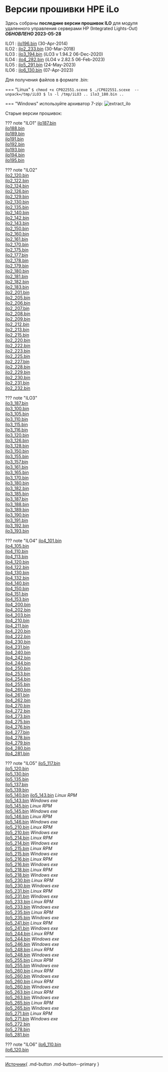 # Версии прошивки HPE iLo

Здесь собраны  **последние версии прошивок ILO**  для модуля удаленного управления серверами HP (Integrated Lights-Out)
***ОБНОВЛЕНО* 2023-05-28**

ILO1 :  [ilo196.bin](https://downloads.hpe.com/pub/softlib2/software1/sc-linux-fw-ilo/p1980791503/v97349/CP023365.scexe)  (30-Apr-2014)  
ILO2 :  [ilo2_233.bin](https://downloads.hpe.com/pub/softlib2/software1/sc-linux-fw-ilo/p915269625/v148520/CP035238.scexe)  (30-Mar-2018)  
ILO3 :  [ilo3_194.bin](https://downloads.hpe.com/pub/softlib2/software1/sc-linux-fw-ilo/p1573561412/v189986/CP046328.scexe)  (iLO3 v 1.94.2 06-Dec-2020)  
ILO4 :  [ilo4_282.bin](https://downloads.hpe.com/pub/softlib2/software1/sc-linux-fw-ilo/p192122427/v218149/CP053894.scexe)  (iLO4 v 2.82.5 06-Feb-2023)  
ILO5 :  [ilo5_291.bin](https://downloads.hpe.com/pub/softlib2/software1/fwpkg-ilo/p991377599/v231082/ilo5_291.fwpkg)  (24-May-2023)  
ILO6 :  [ilo6_130.bin](https://downloads.hpe.com/pub/softlib2/software1/fwpkg-ilo/p788720876/v221408/ilo6_130.fwpkg)  (07-Apr-2023)

Для получения файлов в формате .bin:


=== "Linux"
    ```
    $ chmod +x CP022551.scexe
    $ ./CP022551.scexe  --unpack=/tmp/iLO3
    $ ls -l /tmp/iLO3
    ..
    ilo3_180.bin
    ..
    ```

=== "Windows" 
    используйте архиватор 7-zip:
    ![extract_ilo](https://pingtool.org/wp-content/uploads/2012/09/extract_ilo.png)

Старые версии прошивок:

??? note "ILO1"
    [ilo187.bin](https://downloads.hpe.com/pub/softlib2/software1/sc-linux-fw-ilo/p308174093/v33430/CP006786.scexe)  
    [ilo188.bin](https://downloads.hpe.com/pub/softlib2/software1/sc-linux-fw-ilo/p308174093/v35729/CP006953.scexe)  
    [ilo189.bin](https://downloads.hpe.com/pub/softlib2/software1/sc-linux-fw-ilo/p308174093/v38868/CP007118.scexe)  
    [ilo191.bin](https://downloads.hpe.com/pub/softlib2/software1/sc-linux-fw-ilo/p308174093/v41461/CP007684.scexe)  
    [ilo192.bin](https://downloads.hpe.com/pub/softlib2/software1/sc-linux-fw-ilo/p308174093/v44421/CP008488.scexe)  
    [ilo193.bin](https://downloads.hpe.com/pub/softlib2/software1/sc-linux-fw-ilo/p1980791503/v50126/CP009895.scexe)  
    [ilo194.bin](https://downloads.hpe.com/pub/softlib2/software1/sc-linux-fw-ilo/p1980791503/v51876/CP010428.scexe)  
    [ilo195.bin](https://downloads.hpe.com/pub/softlib2/software1/sc-linux-fw-ilo/p1980791503/v57149/CP011850.scexe)

??? note "ILO2"  
    [ilo2_120.bin](https://downloads.hpe.com/pub/softlib2/software1/sc-linux-fw-ilo/p308277578/v33150/CP006634.scexe)  
    [ilo2_122.bin](https://downloads.hpe.com/pub/softlib2/software1/sc-linux-fw-ilo/p308280586/v33324/CP006747.scexe)  
    [ilo2_124.bin](https://downloads.hpe.com/pub/softlib2/software1/sc-linux-fw-ilo/p308280586/v35700/CP006942.scexe)  
    [ilo2_126.bin](https://downloads.hpe.com/pub/softlib2/software1/sc-linux-fw-ilo/p308280586/v39551/CP007149.scexe)  
    [ilo2_129.bin](https://downloads.hpe.com/pub/softlib2/software1/sc-linux-fw-ilo/p308280586/v40736/CP007549.scexe)  
    [ilo2_130.bin](https://downloads.hpe.com/pub/softlib2/software1/sc-linux-fw-ilo/p308280586/v41965/CP007818.scexe)  
    [ilo2_135.bin](https://downloads.hpe.com/pub/softlib2/software1/sc-linux-fw-ilo/p308280586/v42540/CP007977.scexe)  
    [ilo2_140.bin](https://downloads.hpe.com/pub/softlib2/software1/sc-linux-fw-ilo/p308280586/v43257/CP008198.scexe)  
    [ilo2_142.bin](https://downloads.hpe.com/pub/softlib2/software1/sc-linux-fw-ilo/p308280586/v43790/CP008317.scexe)  
    [ilo2_143.bin](https://downloads.hpe.com/pub/softlib2/software1/sc-linux-fw-ilo/p308280586/v45110/CP008590.scexe)  
    [ilo2_150.bin](https://downloads.hpe.com/pub/softlib2/software1/sc-linux-fw-ilo/p308280586/v45689/CP008777.scexe)  
    [ilo2_160.bin](https://downloads.hpe.com/pub/softlib2/software1/sc-linux-fw-ilo/p1285463034/v47657/CP009237.scexe)  
    [ilo2_161.bin](https://downloads.hpe.com/pub/softlib2/software1/sc-linux-fw-ilo/p1285463034/v49242/CP009636.scexe)  
    [ilo2_170.bin](https://downloads.hpe.com/pub/softlib2/software1/sc-linux-fw-ilo/p1285463034/v49991/CP009857.scexe)  
    [ilo2_175.bin](https://downloads.hpe.com/pub/softlib2/software1/sc-linux-fw-ilo/p1285463034/v51453/CP010337.scexe)  
    [ilo2_177.bin](https://downloads.hpe.com/pub/softlib2/software1/sc-linux-fw-ilo/p1285463034/v52557/CP010541.scexe)  
    [ilo2_178.bin](https://downloads.hpe.com/pub/softlib2/software1/sc-linux-fw-ilo/p1285463034/v54329/CP011095.scexe)  
    [ilo2_179.bin](https://downloads.hpe.com/pub/softlib2/software1/sc-linux-fw-ilo/p1285463034/v55943/CP011535.scexe)  
    [ilo2_180.bin](https://downloads.hpe.com/pub/softlib2/software1/sc-linux-fw-ilo/p1285463034/v57485/CP011945.scexe)  
    [ilo2_181.bin](https://downloads.hpe.com/pub/softlib2/software1/sc-linux-fw-ilo/p1285463034/v58075/CP012108.scexe)  
    [ilo2_182.bin](https://downloads.hpe.com/pub/softlib2/software1/sc-linux-fw-ilo/p1285463034/v59643/CP012567.scexe)  
    [ilo2_183.bin](https://downloads.hpe.com/pub/softlib2/software1/sc-linux-fw-ilo/p1285463034/v98108/CP023549.scexe)  
    [ilo2_201.bin](https://downloads.hpe.com/pub/softlib2/software1/sc-linux-fw-ilo/p1285463034/v63249/CP013601.scexe)  
    [ilo2_205.bin](https://downloads.hpe.com/pub/softlib2/software1/sc-linux-fw-ilo/p1285463034/v65718/CP014256.scexe)  
    [ilo2_206.bin](https://downloads.hpe.com/pub/softlib2/software1/sc-linux-fw-ilo/p1285463034/v68054/CP014890.scexe)  
    [ilo2_207.bin](https://downloads.hpe.com/pub/softlib2/software1/sc-linux-fw-ilo/p1285463034/v71019/CP015685.scexe)  
    [ilo2_208.bin](https://downloads.hpe.com/pub/softlib2/software1/sc-linux-fw-ilo/p1285463034/v74437/CP016664.scexe)  
    [ilo2_209.bin](https://downloads.hpe.com/pub/softlib2/software1/sc-linux-fw-ilo/p1285463034/v75848/CP017013.scexe)  
    [ilo2_212.bin](https://downloads.hpe.com/pub/softlib2/software1/sc-linux-fw-ilo/p1285463034/v78468/CP017737.scexe)  
    [ilo2_213.bin](https://downloads.hpe.com/pub/softlib2/software1/sc-linux-fw-ilo/p1285463034/v80498/CP018259.scexe)  
    [ilo2_215.bin](https://downloads.hpe.com/pub/softlib2/software1/sc-linux-fw-ilo/p1285463034/v82920/CP019022.scexe)  
    [ilo2_220.bin](https://downloads.hpe.com/pub/softlib2/software1/sc-linux-fw-ilo/p1285463034/v85709/CP019821.scexe)  
    [ilo2_222.bin](https://downloads.hpe.com/pub/softlib2/software1/sc-linux-fw-ilo/p1285463034/v90711/CP021566.scexe)  
    [ilo2_223.bin](https://downloads.hpe.com/pub/softlib2/software1/sc-linux-fw-ilo/p1285463034/v91953/CP021881.scexe)  
    [ilo2_225.bin](https://downloads.hpe.com/pub/softlib2/software1/sc-linux-fw-ilo/p1285463034/v96369/CP023069.scexe)  
    [ilo2_227.bin](https://downloads.hpe.com/pub/softlib2/software1/sc-linux-fw-ilo/p915269625/v104866/CP025666.scexe)  
    [ilo2_228.bin](https://downloads.hpe.com/pub/softlib2/software1/sc-linux-fw-ilo/p915269625/v108120/CP026708.scexe)  
    [ilo2_229.bin](https://downloads.hpe.com/pub/softlib2/software1/sc-linux-fw-ilo/p915269625/v112310/CP027871.scexe)  
    [ilo2_230.bin](https://downloads.hpe.com/pub/softlib2/software1/sc-linux-fw-ilo/p915269625/v128193/CP032232.scexe)  
    [ilo2_231.bin](https://downloads.hpe.com/pub/softlib2/software1/sc-linux-fw-ilo/p915269625/v142909/CP033889.scexe)  
    [ilo2_232.bin](https://downloads.hpe.com/pub/softlib2/software1/sc-linux-fw-ilo/p915269625/v144949/CP034429.scexe)

??? note "ILO3"  
    [ilo3_187.bin](https://downloads.hpe.com/pub/softlib2/software1/sc-linux-fw-ilo/p1573561412/v113322/CP028239.scexe)  
    [ilo3_100.bin](https://downloads.hpe.com/pub/softlib2/software1/sc-linux-fw-ilo/p1255562964/v57781/CP012025.scexe)  
    [ilo3_105.bin](https://downloads.hpe.com/pub/softlib2/software1/sc-linux-fw-ilo/p1255562964/v60837/CP012894.scexe)  
    [ilo3_110.bin](https://downloads.hpe.com/pub/softlib2/software1/sc-linux-fw-ilo/p1255562964/v62116/CP013210.scexe)  
    [ilo3_115.bin](https://downloads.hpe.com/pub/softlib2/software1/sc-linux-fw-ilo/p1255562964/v62444/CP013313.scexe)  
    [ilo3_116.bin](https://downloads.hpe.com/pub/softlib2/software1/sc-linux-fw-ilo/p1255562964/v65714/CP014254.scexe)  
    [ilo3_120.bin](https://downloads.hpe.com/pub/softlib2/software1/sc-linux-fw-ilo/p1255562964/v64722/CP014002.scexe)  
    [ilo3_126.bin](https://downloads.hpe.com/pub/softlib2/software1/sc-linux-fw-ilo/p1255562964/v70182/CP015458.scexe)  
    [ilo3_128.bin](https://downloads.hpe.com/pub/softlib2/software1/sc-linux-fw-ilo/p1255562964/v73832/CP016462.scexe)  
    [ilo3_150.bin](https://downloads.hpe.com/pub/softlib2/software1/sc-linux-fw-ilo/p1255562964/v73060/CP016203.scexe)  
    [ilo3_155.bin](https://downloads.hpe.com/pub/softlib2/software1/sc-linux-fw-ilo/p1255562964/v81459/CP018561.scexe)  
    [ilo3_157.bin](https://downloads.hpe.com/pub/softlib2/software1/sc-linux-fw-ilo/p1255562964/v87094/CP020301.scexe)  
    [ilo3_161.bin](https://downloads.hpe.com/pub/softlib2/software1/sc-linux-fw-ilo/p1255562964/v89960/CP021281.scexe)  
    [ilo3_165.bin](https://downloads.hpe.com/pub/softlib2/software1/sc-linux-fw-ilo/p1255562964/v92752/CP022033.scexe)  
    [ilo3_170.bin](https://downloads.hpe.com/pub/softlib2/software1/sc-linux-fw-ilo/p1255562964/v88836/CP020873.scexe)  
    [ilo3_180.bin](https://downloads.hpe.com/pub/softlib2/software1/sc-linux-fw-ilo/p1255562964/v94618/CP022551.scexe)  
    [ilo3_182.bin](https://downloads.hpe.com/pub/softlib2/software1/sc-linux-fw-ilo/p1573561412/v104114/CP025437.scexe)  
    [ilo3_185.bin](https://downloads.hpe.com/pub/softlib2/software1/sc-linux-fw-ilo/p1573561412/v107245/CP026424.scexe)  
    [ilo3_187.bin](https://downloads.hpe.com/pub/softlib2/software1/sc-linux-fw-ilo/p1573561412/v113322/CP028239.scexe)  
    [ilo3_188.bin](https://downloads.hpe.com/pub/softlib2/software1/sc-linux-fw-ilo/p1573561412/v116231/CP029099.scexe)  
    [ilo3_189.bin](https://downloads.hpe.com/pub/softlib2/software1/sc-linux-fw-ilo/p1573561412/v127869/CP032172.scexe)  
    [ilo3_190.bin](https://downloads.hpe.com/pub/softlib2/software1/sc-linux-fw-ilo/p1573561412/v149362/CP035511.scexe)  
    [ilo3_191.bin](https://downloads.hpe.com/pub/softlib2/software1/sc-linux-fw-ilo/p1573561412/v158427/CP037906.scexe)  
    [ilo3_192.bin](https://downloads.hpe.com/pub/softlib2/software1/sc-linux-fw-ilo/p1573561412/v176309/CP042794.scexe)  
    [ilo3_193.bin](https://downloads.hpe.com/pub/softlib2/software1/sc-linux-fw-ilo/p1573561412/v183969/CP044657.scexe)

??? note "ILO4" 
    [ilo4_101.bin](https://downloads.hpe.com/pub/softlib2/software1/sc-linux-fw-ilo/p1950562118/v72782/CP016116.scexe)  
    [ilo4_105.bin](https://downloads.hpe.com/pub/softlib2/software1/sc-linux-fw-ilo/p1950562118/v74710/CP016765.scexe)  
    [ilo4_110.bin](https://downloads.hpe.com/pub/softlib2/software1/sc-linux-fw-ilo/p1950562118/v76510/CP017241.scexe)  
    [ilo4_113.bin](https://downloads.hpe.com/pub/softlib2/software1/sc-linux-fw-ilo/p1457726527/v83089/CP019101.scexe)  
    [ilo4_120.bin](https://downloads.hpe.com/pub/softlib2/software1/sc-linux-fw-ilo/p1457726527/v79401/CP017976.scexe)  
    [ilo4_122.bin](https://downloads.hpe.com/pub/softlib2/software1/sc-linux-fw-ilo/p1457726527/v85901/CP019887.scexe)  
    [ilo4_130.bin](https://downloads.hpe.com/pub/softlib2/software1/sc-linux-fw-ilo/p1950562118/v80804/CP018365.scexe)  
    [ilo4_132.bin](https://downloads.hpe.com/pub/softlib2/software1/sc-linux-fw-ilo/p1950562118/v91629/CP021804.scexe)  
    [ilo4_140.bin](https://downloads.hpe.com/pub/softlib2/software1/sc-linux-fw-ilo/p1457726527/v87181/CP020340.scexe)  
    [ilo4_150.bin](https://downloads.hpe.com/pub/softlib2/software1/sc-linux-fw-ilo/p1457726527/v94428/CP022524.scexe)  
    [ilo4_151.bin](https://downloads.hpe.com/pub/softlib2/software1/sc-linux-fw-ilo/p1457726527/v98384/CP023645.scexe)  
    [ilo4_153.bin](https://downloads.hpe.com/pub/softlib2/software1/sc-linux-fw-ilo/p1457726527/v100933/CP024444.scexe)  
    [ilo4_200.bin](https://downloads.hpe.com/pub/softlib2/software1/sc-linux-fw-ilo/p1457726527/v79407/CP017980.scexe)  
    [ilo4_202.bin](https://downloads.hpe.com/pub/softlib2/software1/sc-linux-fw-ilo/p1457726527/v100330/CP024170.scexe)  
    [ilo4_203.bin](https://downloads.hpe.com/pub/softlib2/software1/sc-linux-fw-ilo/p1457726527/v102910/CP025110.scexe)  
    [ilo4_210.bin](https://downloads.hpe.com/pub/softlib2/software1/sc-linux-fw-ilo/p1457726527/v101197/CP024540.scexe)  
    [ilo4_211.bin](https://downloads.hpe.com/pub/softlib2/software1/sc-linux-fw-ilo/p1892756734/v105467/CP025816.scexe)  
    [ilo4_220.bin](https://downloads.hpe.com/pub/softlib2/software1/sc-linux-fw-ilo/p1950562118/v103093/CP025143.scexe)  
    [ilo4_222.bin](https://downloads.hpe.com/pub/softlib2/software1/sc-linux-fw-ilo/p192122427/v111019/CP027514.scexe)  
    [ilo4_230.bin](https://downloads.hpe.com/pub/softlib2/software1/sc-linux-fw-ilo/p192122427/v106715/CP026236.scexe)  
    [ilo4_231.bin](https://downloads.hpe.com/pub/softlib2/software1/sc-linux-fw-ilo/p192122427/v112690/CP027992.scexe)  
    [ilo4_240.bin](https://downloads.hpe.com/pub/softlib2/software1/sc-linux-fw-ilo/p192122427/v111237/CP027578.scexe)  
    [ilo4_242.bin](https://downloads.hpe.com/pub/softlib2/software1/sc-linux-fw-ilo/p192122427/v117904/CP029630.scexe)  
    [ilo4_244.bin](https://downloads.hpe.com/pub/softlib2/software1/sc-linux-fw-ilo/p192122427/v119757/CP030133.scexe)  
    [ilo4_250.bin](https://downloads.hpe.com/pub/softlib2/software1/sc-linux-fw-ilo/p192122427/v112485/CP027911.scexe)  
    [ilo4_253.bin](https://downloads.hpe.com/pub/softlib2/software1/sc-linux-fw-ilo/p192122427/v124470/CP031406.scexe)  
    [ilo4_254.bin](https://downloads.hpe.com/pub/softlib2/software1/sc-linux-fw-ilo/p192122427/v133828/CP032620.scexe)  
    [ilo4_255.bin](https://downloads.hpe.com/pub/softlib2/software1/sc-linux-fw-ilo/p192122427/v129421/CP032487.scexe)  
    [ilo4_260.bin](https://downloads.hpe.com/pub/softlib2/software1/sc-linux-fw-ilo/p192122427/v142463/CP033806.scexe)  
    [ilo4_261.bin](https://downloads.hpe.com/pub/softlib2/software1/sc-linux-fw-ilo/p192122427/v154294/CP036949.scexe)  
    [ilo4_262.bin](https://downloads.hpe.com/pub/softlib2/software1/sc-linux-fw-ilo/p192122427/v160135/CP038290.scexe)  
    [ilo4_270.bin](https://downloads.hpe.com/pub/softlib2/software1/sc-linux-fw-ilo/p192122427/v158634/CP037959.scexe)  
    [ilo4_272.bin](https://downloads.hpe.com/pub/softlib2/software1/sc-linux-fw-ilo/p192122427/v170463/CP041058.scexe)  
    [ilo4_273.bin](https://downloads.hpe.com/pub/softlib2/software1/sc-linux-fw-ilo/p192122427/v176128/CP042663.scexe)  
    [ilo4_275.bin](https://downloads.hpe.com/pub/softlib2/software1/sc-linux-fw-ilo/p192122427/v182737/CP044405.scexe)  
    [ilo4_276.bin](https://downloads.hpe.com/pub/softlib2/software1/sc-linux-fw-ilo/p192122427/v183797/CP044610.scexe)  
    [ilo4_277.bin](https://downloads.hpe.com/pub/softlib2/software1/sc-linux-fw-ilo/p192122427/v188589/CP046020.scexe)  
    [ilo4_278.bin](https://downloads.hpe.com/pub/softlib2/software1/sc-linux-fw-ilo/p192122427/v190650/CP046465.scexe)  
    [ilo4_279.bin](https://downloads.hpe.com/pub/softlib2/software1/sc-linux-fw-ilo/p192122427/v204995/CP049647.scexe)  
    [ilo4_280.bin](https://downloads.hpe.com/pub/softlib2/software1/sc-linux-fw-ilo/p192122427/v209058/CP050768.scexe)  
    [ilo4_281.bin](https://downloads.hpe.com/pub/softlib2/software1/sc-linux-fw-ilo/p192122427/v213013/CP051872.scexe)

??? note "ILO5"
    [ilo5_117.bin](https://downloads.hpe.com/pub/softlib2/software1/sc-linux-fw-ilo/p1342933511/v141254/CP033476.scexe)  
    [ilo5_120.bin](https://downloads.hpe.com/pub/softlib2/software1/sc-linux-fw-ilo/p1342933511/v138105/CP032773.scexe)  
    [ilo5_130.bin](https://downloads.hpe.com/pub/softlib2/software1/sc-linux-fw-ilo/p1342933511/v144224/CP034170.scexe)  
    [ilo5_135.bin](https://downloads.hpe.com/pub/softlib2/software1/sc-linux-fw-ilo/p1342933511/v153199/CP036661.scexe)  
    [ilo5_137.bin](https://downloads.hpe.com/pub/softlib2/software1/sc-linux-fw-ilo/p1342933511/v157138/CP037568.scexe)  
    [ilo5_139.bin](https://downloads.hpe.com/pub/softlib2/software1/sc-linux-fw-ilo/p1342933511/v159725/CP038198.scexe)  
    [ilo5_140.bin](https://downloads.hpe.com/pub/softlib2/software1/sc-windows-fw-ilo/p1748018352/v161986/cp038901.exe)
    [ilo5_143.bin](https://downloads.hpe.com/pub/softlib2/software1/sc-linux-fw-ilo/p1342933511/v162234/RPMS/x86_64/firmware-ilo5-1.43-1.1.x86_64.rpm)  *Linux RPM*  
    [ilo5_143.bin](https://downloads.hpe.com/pub/softlib2/software1/sc-windows-fw-ilo/p1748018352/v162231/cp038939.exe)  *Windows exe*  
    [ilo5_145.bin](https://downloads.hpe.com/pub/softlib2/software1/sc-linux-fw-ilo/p1342933511/v168530/RPMS/x86_64/firmware-ilo5-1.45-1.1.x86_64.rpm)  *Linux RPM*  
    [ilo5_145.bin](https://downloads.hpe.com/pub/softlib2/software1/sc-windows-fw-ilo/p1748018352/v168528/cp040393.exe)  *Windows exe*  
    [ilo5_146.bin](https://downloads.hpe.com/pub/softlib2/software1/sc-linux-fw-ilo/p1342933511/v169508/RPMS/x86_64/firmware-ilo5-1.46-1.1.x86_64.rpm)  *Linux RPM*  
    [ilo5_146.bin](https://downloads.hpe.com/pub/softlib2/software1/sc-windows-fw-ilo/p1748018352/v169505/cp040736.exe)  *Windows exe*  
    [ilo5_210.bin](https://downloads.hpe.com/pub/softlib2/software1/sc-linux-fw-ilo/p1342933511/v161193/RPMS/x86_64/firmware-ilo5-2.10-1.1.x86_64.rpm)  *Linux RPM*  
    [ilo5_210.bin](https://downloads.hpe.com/pub/softlib2/software1/sc-windows-fw-ilo/p1748018352/v161192/cp038706.exe)  *Windows exe*  
    [ilo5_214.bin](https://downloads.hpe.com/pub/softlib2/software1/sc-linux-fw-ilo/p1342933511/v177105/RPMS/x86_64/firmware-ilo5-2.14-1.1.x86_64.rpm)  *Linux RPM*  
    [ilo5_214.bin](https://downloads.hpe.com/pub/softlib2/software1/sc-windows-fw-ilo/p1748018352/v177103/cp042927.exe)  *Windows exe*  
    [ilo5_215.bin](https://downloads.hpe.com/pub/softlib2/software1/sc-linux-fw-ilo/p1342933511/v178124/RPMS/x86_64/firmware-ilo5-2.15-1.1.x86_64.rpm)  *Linux RPM*  
    [ilo5_215.bin](https://downloads.hpe.com/pub/softlib2/software1/sc-windows-fw-ilo/p1748018352/v178118/cp043129.exe)  *Windows exe*  
    [ilo5_216.bin](https://downloads.hpe.com/pub/softlib2/software1/sc-linux-fw-ilo/p1342933511/v179644/RPMS/x86_64/firmware-ilo5-2.16-1.1.x86_64.rpm)  *Linux RPM*  
    [ilo5_216.bin](https://downloads.hpe.com/pub/softlib2/software1/sc-windows-fw-ilo/p1748018352/v179643/cp043490.exe)  *Windows exe*  
    [ilo5_218.bin](https://downloads.hpe.com/pub/softlib2/software1/sc-linux-fw-ilo/p1342933511/v183738/RPMS/x86_64/firmware-ilo5-2.18-1.1.x86_64.rpm)  *Linux RPM*  
    [ilo5_218.bin](https://downloads.hpe.com/pub/softlib2/software1/sc-windows-fw-ilo/p1748018352/v183739/cp044597.exe)  *Windows exe*  
    [ilo5_230.bin](https://downloads.hpe.com/pub/softlib2/software1/sc-linux-fw-ilo/p1342933511/v167893/RPMS/x86_64/firmware-ilo5-2.30-1.1.x86_64.rpm)  *Linux RPM*  
    [ilo5_230.bin](https://downloads.hpe.com/pub/softlib2/software1/sc-windows-fw-ilo/p1748018352/v167896/cp040154.exe)  *Windows exe*  
    [ilo5_231.bin](https://downloads.hpe.com/pub/softlib2/software1/sc-linux-fw-ilo/p1342933511/v182696/RPMS/x86_64/firmware-ilo5-2.31-1.1.x86_64.rpm)  *Linux RPM*  
    [ilo5_231.bin](https://downloads.hpe.com/pub/softlib2/software1/sc-windows-fw-ilo/p1748018352/v182701/cp044397.exe)  *Windows exe*  
    [ilo5_233.bin](https://downloads.hpe.com/pub/softlib2/software1/sc-linux-fw-ilo/p1342933511/v188218/RPMS/x86_64/firmware-ilo5-2.33-1.1.x86_64.rpm)  *Linux RPM*  
    [ilo5_233.bin](https://downloads.hpe.com/pub/softlib2/software1/sc-windows-fw-ilo/p1748018352/v188225/cp045967.exe)  *Windows exe*  
    [ilo5_235.bin](https://downloads.hpe.com/pub/softlib2/software1/sc-linux-fw-ilo/p1342933511/v192284/RPMS/x86_64/firmware-ilo5-2.35-1.1.x86_64.rpm)  *Linux RPM*  
    [ilo5_235.bin](https://downloads.hpe.com/pub/softlib2/software1/sc-windows-fw-ilo/p1748018352/v192285/cp046894.exe)  *Windows exe*  
    [ilo5_241.bin](https://downloads.hpe.com/pub/softlib2/software1/sc-linux-fw-ilo/p1342933511/v193150/RPMS/x86_64/firmware-ilo5-2.41-1.1.x86_64.rpm)  *Linux RPM*  
    [ilo5_241.bin](https://downloads.hpe.com/pub/softlib2/software1/sc-windows-fw-ilo/p1748018352/v193154/cp047027.exe)  *Windows exe*  
    [ilo5_244.bin](https://downloads.hpe.com/pub/softlib2/software1/sc-linux-fw-ilo/p1342933511/v193437/RPMS/x86_64/firmware-ilo5-2.44-1.1.x86_64.rpm)  *Linux RPM*  
    [ilo5_244.bin](https://downloads.hpe.com/pub/softlib2/software1/sc-windows-fw-ilo/p1748018352/v193439/cp047147.exe)  *Windows exe*  
    [ilo5_246.bin](https://downloads.hpe.com/pub/softlib2/software1/sc-windows-fw-ilo/p1748018352/v195963/cp047873.exe)  *Windows exe*  
    [ilo5_248.bin](https://downloads.hpe.com/pub/softlib2/software1/sc-linux-fw-ilo/p1342933511/v196411/RPMS/x86_64/firmware-ilo5-2.48-1.1.x86_64.rpm)  *Linux RPM*  
    [ilo5_248.bin](https://downloads.hpe.com/pub/softlib2/software1/sc-windows-fw-ilo/p1748018352/v196412/cp047987.exe)  *Windows exe*  
    [ilo5_255.bin](https://downloads.hpe.com/pub/softlib2/software1/sc-linux-fw-ilo/p1342933511/v190646/RPMS/x86_64/firmware-ilo5-2.55-1.1.x86_64.rpm)  *Linux RPM*  
    [ilo5_255.bin](https://downloads.hpe.com/pub/softlib2/software1/sc-windows-fw-ilo/p1748018352/v190647/cp046463.exe)  *Windows exe*  
    [ilo5_260.bin](https://downloads.hpe.com/pub/softlib2/software1/sc-linux-fw-ilo/p1342933511/v204064/RPMS/x86_64/firmware-ilo5-2.60-1.1.x86_64.rpm)  *Linux RPM*  
    [ilo5_260.bin](https://downloads.hpe.com/pub/softlib2/software1/sc-windows-fw-ilo/p1748018352/v204066/cp049452.exe)  *Windows exe*  
    [ilo5_260.bin](https://downloads.hpe.com/pub/softlib2/software1/sc-linux-fw-ilo/p1342933511/v208441/RPMS/x86_64/firmware-ilo5-2.60-1.1.x86_64.rpm)  *Linux RPM*  
    [ilo5_260.bin](https://downloads.hpe.com/pub/softlib2/software1/sc-windows-fw-ilo/p1748018352/v208443/cp050571.exe)  *Windows exe*  
    [ilo5_263.bin](https://downloads.hpe.com/pub/softlib2/software1/sc-linux-fw-ilo/p1342933511/v205679/RPMS/x86_64/firmware-ilo5-2.63-1.1.x86_64.rpm)  *Linux RPM*  
    [ilo5_263.bin](https://downloads.hpe.com/pub/softlib2/software1/sc-windows-fw-ilo/p1748018352/v205681/cp049779.exe)  *Windows exe*  
    [ilo5_265.bin](https://downloads.hpe.com/pub/softlib2/software1/sc-linux-fw-ilo/p1342933511/v205303/RPMS/x86_64/firmware-ilo5-2.65-1.1.x86_64.rpm)  *Linux RPM*  
    [ilo5_265.bin](https://downloads.hpe.com/pub/softlib2/software1/sc-windows-fw-ilo/p1748018352/v205305/cp049685.exe)  *Windows exe*  
    [ilo5_271.bin](https://downloads.hpe.com/pub/softlib2/software1/sc-linux-fw-ilo/p1342933511/v214929/RPMS/x86_64/firmware-ilo5-2.71-1.1.x86_64.rpm)  *Linux RPM*  
    [ilo5_271.bin](https://downloads.hpe.com/pub/softlib2/software1/sc-windows-fw-ilo/p1748018352/v214931/cp052505.exe)  *Windows exe*  
    [ilo5_272.bin](https://downloads.hpe.com/pub/softlib2/software1/fwpkg-ilo/p991377599/v203662/ilo5_272.fwpkg)  
    [ilo5_278.bin](https://downloads.hpe.com/pub/softlib2/software1/fwpkg-ilo/p991377599/v217404/ilo5_278.fwpkg)  
    [ilo5_281.bin](https://downloads.hpe.com/pub/softlib2/software1/fwpkg-ilo/p991377599/v225522/ilo5_281.fwpkg)

??? note "ILO6"
    [ilo6_110.bin](https://downloads.hpe.com/pub/softlib2/software1/fwpkg-ilo/p788720876/v201141/ilo6_110.fwpkg)  
    [ilo6_120.bin](https://downloads.hpe.com/pub/softlib2/software1/fwpkg-ilo/p788720876/v217630/ilo6_120.fwpkg)

---

[Источник](https://pingtool.org/ru/latest-hp-ilo-firmwares/){ .md-button .md-button--primary }
